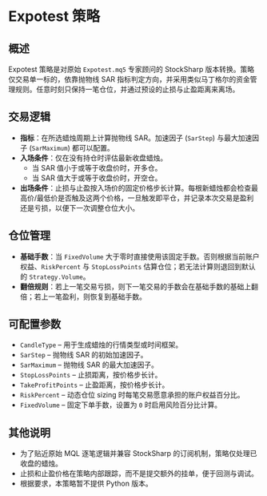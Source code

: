 # Expotest 策略

## 概述
Expotest 策略是对原始 `Expotest.mq5` 专家顾问的 StockSharp 版本转换。策略仅交易单一标的，依靠抛物线 SAR 指标判定方向，并采用类似马丁格尔的资金管理规则。任意时刻只保持一笔仓位，并通过预设的止损与止盈距离来离场。

## 交易逻辑
- **指标**：在所选蜡烛周期上计算抛物线 SAR。加速因子 (`SarStep`) 与最大加速因子 (`SarMaximum`) 都可以配置。
- **入场条件**：仅在没有持仓时评估最新收盘蜡烛。
  - 当 SAR 值小于或等于收盘价时，开多仓。
  - 当 SAR 值大于或等于收盘价时，开空仓。
- **出场条件**：止损与止盈按入场价的固定价格步长计算。每根新蜡烛都会检查最高价/最低价是否触及这两个价格，一旦触发即平仓，并记录本次交易是盈利还是亏损，以便下一次调整仓位大小。

## 仓位管理
- **基础手数**：当 `FixedVolume` 大于零时直接使用该固定手数。否则根据当前账户权益、`RiskPercent` 与 `StopLossPoints` 估算仓位；若无法计算则退回到默认的 `Strategy.Volume`。
- **翻倍规则**：若上一笔交易亏损，则下一笔交易的手数会在基础手数的基础上翻倍；若上一笔盈利，则恢复到基础手数。

## 可配置参数
- `CandleType` – 用于生成蜡烛的行情类型或时间框架。
- `SarStep` – 抛物线 SAR 的初始加速因子。
- `SarMaximum` – 抛物线 SAR 的最大加速因子。
- `StopLossPoints` – 止损距离，按价格步长计。
- `TakeProfitPoints` – 止盈距离，按价格步长计。
- `RiskPercent` – 动态仓位 sizing 时每笔交易愿意承担的账户权益百分比。
- `FixedVolume` – 固定下单手数，设置为 `0` 时启用风险百分比计算。

## 其他说明
- 为了贴近原始 MQL 逐笔逻辑并兼容 StockSharp 的订阅机制，策略仅处理已收盘的蜡烛。
- 止损和止盈价格在策略内部跟踪，而不是提交额外的挂单，便于回测与调试。
- 根据要求，本策略暂不提供 Python 版本。
